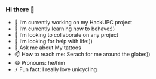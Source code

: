 ### Hi there 👋

- 🔭 I’m currently working on my HackUPC project
- 🌱 I’m currently learning how to behave:))
- 👯 I’m looking to collaborate on any project
- 🤔 I’m looking for help with life:))
- 💬 Ask me about My tattoos
- 📫 How to reach me: Serach for me around the globe:))
- 😄 Pronouns: he/him
- ⚡ Fun fact: I really love unicycling
